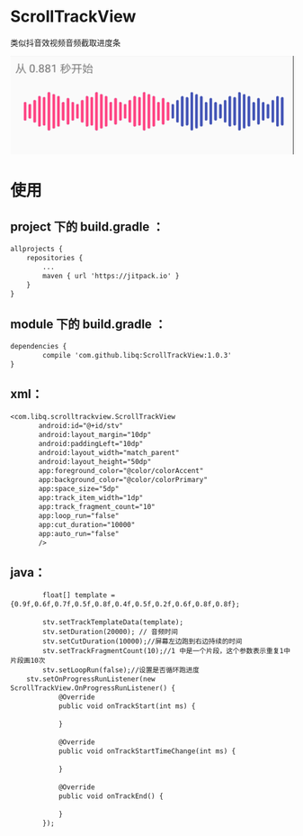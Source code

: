 # ScrollTrackView
类似抖音效视频音频截取进度条

![demo](https://github.com/libq/ScrollTrackView/blob/master/demo.png)


# 使用
## project 下的 build.gradle ：
    allprojects {
		repositories {
			...
			maven { url 'https://jitpack.io' }
		}
	}
## module 下的 build.gradle ：
    dependencies {
	        compile 'com.github.libq:ScrollTrackView:1.0.3'
	}
	
## xml：
 ```
 <com.libq.scrolltrackview.ScrollTrackView
        android:id="@+id/stv"
        android:layout_margin="10dp"
        android:paddingLeft="10dp"
        android:layout_width="match_parent"
        android:layout_height="50dp"
        app:foreground_color="@color/colorAccent"
        app:background_color="@color/colorPrimary"
        app:space_size="5dp"
        app:track_item_width="1dp"
        app:track_fragment_count="10"
        app:loop_run="false"
        app:cut_duration="10000"
        app:auto_run="false"
        />
```
## java：
```
        float[] template = {0.9f,0.6f,0.7f,0.5f,0.8f,0.4f,0.5f,0.2f,0.6f,0.8f,0.8f};

        stv.setTrackTemplateData(template);
        stv.setDuration(20000); // 音频时间
        stv.setCutDuration(10000);//屏幕左边跑到右边持续的时间
        stv.setTrackFragmentCount(10);//1 中是一个片段，这个参数表示重复1中片段画10次
        stv.setLoopRun(false);//设置是否循环跑进度
	stv.setOnProgressRunListener(new ScrollTrackView.OnProgressRunListener() {
            @Override
            public void onTrackStart(int ms) {

            }

            @Override
            public void onTrackStartTimeChange(int ms) {
               
            }

            @Override
            public void onTrackEnd() {

            }
        });
```
  

